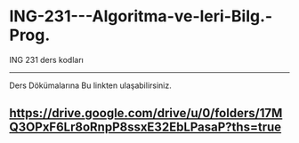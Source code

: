 # ING-231---Algoritma-ve-leri-Bilg.-Prog.
ING 231 ders kodları

----------------------------------------------------------------------------------------------------------------------------------
  Ders Dökümalarına Bu linkten ulaşabilirsiniz. 

  https://drive.google.com/drive/u/0/folders/17MQ3OPxF6Lr8oRnpP8ssxE32EbLPasaP?ths=true
----------------------------------------------------------------------------------------------------------------------------------
